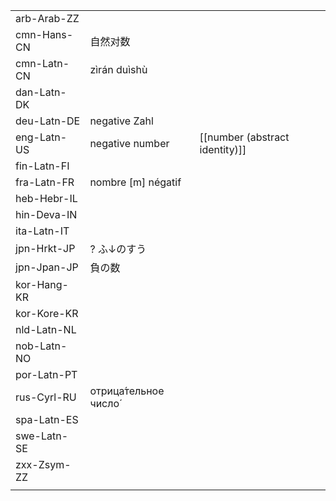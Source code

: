 | | | |
|-|-|-|
| arb-Arab-ZZ |  |  |
| cmn-Hans-CN | 自然对数 |  |
| cmn-Latn-CN | zìrán duìshù |  |
| dan-Latn-DK |  |  |
| deu-Latn-DE | negative Zahl |  |
| eng-Latn-US | negative number | [[number (abstract identity)]] |
| fin-Latn-FI |  |  |
| fra-Latn-FR | nombre [m] négatif |  |
| heb-Hebr-IL |  |  |
| hin-Deva-IN |  |  |
| ita-Latn-IT |  |  |
| jpn-Hrkt-JP | ? ふ↓のすう |  |
| jpn-Jpan-JP | 負の数 |  |
| kor-Hang-KR |  |  |
| kor-Kore-KR |  |  |
| nld-Latn-NL |  |  |
| nob-Latn-NO |  |  |
| por-Latn-PT |  |  |
| rus-Cyrl-RU | отрица́тельное число́ |  |
| spa-Latn-ES |  |  |
| swe-Latn-SE |  |  |
| zxx-Zsym-ZZ |  |  |
|  |  |  |
